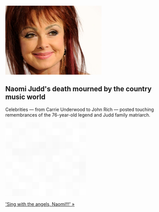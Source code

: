
![Naomi Judd's death mourned by the country music world](./20220501055842.png)
## Naomi Judd's death mourned by the country music world

Celebrities — from Carrie Underwood to John Rich — posted touching remembrances of the 76-year-old legend and Judd family matriarch.

![pic](../square_bg.png)

['Sing with the angels, Naomi!!!' »](https://www.yahoo.com/entertainment/country-music-stars-mourn-passing-223900820.html)

